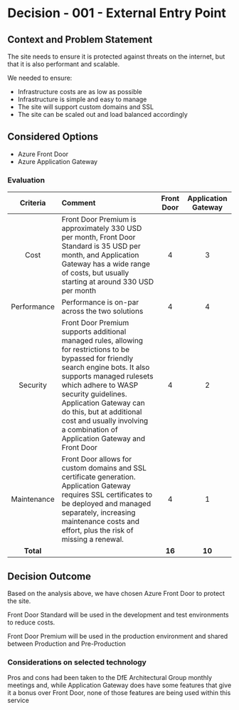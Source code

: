 # Decision - 001 - External Entry Point

## Context and Problem Statement

The site needs to ensure it is protected against threats on the internet, but that it is also performant and scalable.

We needed to ensure:

* Infrastructure costs are as low as possible
* Infrastructure is simple and easy to manage
* The site will support custom domains and SSL
* The site can be scaled out and load balanced accordingly

## Considered Options

* Azure Front Door
* Azure Application Gateway

### Evaluation

|  Criteria   | Comment                                                                                                                                                                                                                                                                                                                                       | Front Door | Application Gateway |
|:-----------:|:----------------------------------------------------------------------------------------------------------------------------------------------------------------------------------------------------------------------------------------------------------------------------------------------------------------------------------------------|:----------:|:-------------------:|
|    Cost     | Front Door Premium is approximately 330 USD per month, Front Door Standard is 35 USD per month, and Application Gateway has a wide range of costs, but usually starting at around 330 USD per month                                                                                                                                           |     4      |          3          |
| Performance | Performance is on-par across the two solutions                                                                                                                                                                                                                                                                                                |     4      |          4          |
|  Security   | Front Door Premium supports additional managed rules, allowing for restrictions to be bypassed for friendly search engine bots. It also supports managed rulesets which adhere to WASP security guidelines. Application Gateway can do this, but at additional cost and usually involving a combination of Application Gateway and Front Door |     4      |          2          |
| Maintenance | Front Door allows for custom domains and SSL certificate generation. Application Gateway requires SSL certificates to be deployed and managed separately, increasing maintenance costs and effort, plus the risk of missing a renewal.                                                                                                        |     4      |          1          |
|  **Total**  |                                                                                                                                                                                                                                                                                                                                               |   **16**   |       **10**        |

## Decision Outcome

Based on the analysis above, we have chosen Azure Front Door to protect the site.

Front Door Standard will be used in the development and test environments to reduce costs.

Front Door Premium will be used in the production environment and shared between Production and Pre-Production

### Considerations on selected technology

Pros and cons had been taken to the DfE Architectural Group monthly meetings and, while Application Gateway does have some features that give it a bonus over Front Door, none of those features are being used within this service
